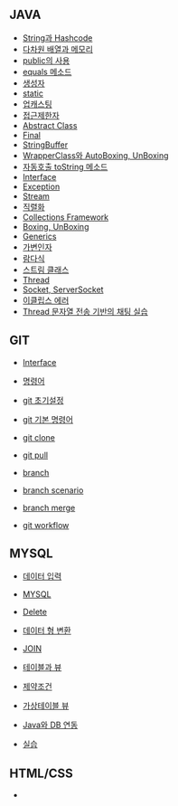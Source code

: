 ## JAVA

* [String과 Hashcode](https://github.com/Developer-SeongBeomPark/multicampus/blob/master/TIL_1.md)
* [다차원 배열과 메모리](https://github.com/Developer-SeongBeomPark/multicampus/blob/master/TIL_2.md)
* [public의 사용](https://github.com/Developer-SeongBeomPark/multicampus/blob/master/TIL_3.md)
* [equals 메소드](https://github.com/Developer-SeongBeomPark/multicampus/blob/master/TIL_4.md)
* [생성자](https://github.com/Developer-SeongBeomPark/multicampus/blob/master/TIL_4.md)
* [static](https://github.com/Developer-SeongBeomPark/multicampus/blob/master/TIL_4.md)
* [업캐스팅](https://github.com/Developer-SeongBeomPark/multicampus/blob/master/TIL_5.md)
* [접근제한자](https://github.com/Developer-SeongBeomPark/multicampus/blob/master/TIL_8.md)
* [Abstract Class](https://github.com/Developer-SeongBeomPark/multicampus/blob/master/TIL_9.md)
* [Final](https://github.com/Developer-SeongBeomPark/multicampus/blob/master/TIL_9.md)
* [StringBuffer](https://github.com/Developer-SeongBeomPark/multicampus/blob/master/TIL_9.md)
* [WrapperClass와 AutoBoxing, UnBoxing](https://github.com/Developer-SeongBeomPark/multicampus/blob/master/TIL_9.md)
* [자동호출 toString 메소드](https://github.com/Developer-SeongBeomPark/multicampus/blob/master/TIL_9.md)
* [Interface](https://github.com/Developer-SeongBeomPark/multicampus/blob/master/TiL_10.md)
* [Exception](https://github.com/Developer-SeongBeomPark/multicampus/blob/master/TiL_10.md)
* [Stream](https://github.com/Developer-SeongBeomPark/multicampus/blob/master/TiL_10.md)
* [직렬화](https://github.com/Developer-SeongBeomPark/multicampus/blob/master/TIL_11.md)
* [Collections Framework](https://github.com/Developer-SeongBeomPark/multicampus/blob/master/TIL_11.md)
* [Boxing, UnBoxing](https://github.com/Developer-SeongBeomPark/multicampus/blob/master/TIL_12.md)
* [Generics](https://github.com/Developer-SeongBeomPark/multicampus/blob/master/TIL_12.md)
* [가변인자](https://github.com/Developer-SeongBeomPark/multicampus/blob/master/TIL_12.md)
* [람다식](https://github.com/Developer-SeongBeomPark/multicampus/blob/master/TIL_12.md)
* [스트림 클래스](https://github.com/Developer-SeongBeomPark/multicampus/blob/master/TIL_12.md)
* [Thread](https://github.com/Developer-SeongBeomPark/multicampus/blob/master/TIL_13.md)
* [Socket, ServerSocket](https://github.com/Developer-SeongBeomPark/multicampus/blob/master/TIL_13.md)
* [이클립스 에러](https://github.com/Developer-SeongBeomPark/multicampus/blob/master/TIL_13.md)
* [Thread 문자열 전송 기반의 채팅 실습](https://github.com/Developer-SeongBeomPark/multicampus/blob/master/TIL_13.md)









## GIT

* [Interface](https://github.com/Developer-SeongBeomPark/multicampus/blob/master/TIL_6(git_1).md)

* [명령어](https://github.com/Developer-SeongBeomPark/multicampus/blob/master/TIL_6(git_1).md)

* [git 초기설정](https://github.com/Developer-SeongBeomPark/multicampus/blob/master/TIL_6(git_1).md)

* [git 기본 명령어](https://github.com/Developer-SeongBeomPark/multicampus/blob/master/TIL_6(git_1).md)

* [git clone](https://github.com/Developer-SeongBeomPark/multicampus/blob/master/TIL_7(git_2).md)

* [git pull](https://github.com/Developer-SeongBeomPark/multicampus/blob/master/TIL_7(git_2).md)

* [branch](https://github.com/Developer-SeongBeomPark/multicampus/blob/master/TIL_7(git_2).md)

* [branch scenario](https://github.com/Developer-SeongBeomPark/multicampus/blob/master/TIL_7(git_2).md)

* [branch merge](https://github.com/Developer-SeongBeomPark/multicampus/blob/master/TIL_7(git_2).md)

* [git workflow](https://github.com/Developer-SeongBeomPark/multicampus/blob/master/TIL_7(git_2).md)

  





## MYSQL

- [데이터 입력](https://github.com/Developer-SeongBeomPark/multicampus/blob/master/TIL_14.md)

- [MYSQL](https://github.com/Developer-SeongBeomPark/multicampus/blob/master/TIL_14.md)

- [Delete](https://github.com/Developer-SeongBeomPark/multicampus/blob/master/TIL_15.md)

- [데이터 형 변환](https://github.com/Developer-SeongBeomPark/multicampus/blob/master/TIL_15.md)

- [JOIN](https://github.com/Developer-SeongBeomPark/multicampus/blob/master/TIL_15.md)

- [테이블과 뷰](https://github.com/Developer-SeongBeomPark/multicampus/blob/master/TIL_15.md)

- [제약조건](https://github.com/Developer-SeongBeomPark/multicampus/blob/master/TIL_15.md)

- [가상테이블 뷰](https://github.com/Developer-SeongBeomPark/multicampus/blob/master/TIL_15.md)

- [Java와 DB 연동](https://github.com/Developer-SeongBeomPark/multicampus/blob/master/TIL_16.md)

- [실습](https://github.com/Developer-SeongBeomPark/multicampus/blob/master/TIL_16.md)

  
  
  





## HTML/CSS

- 
